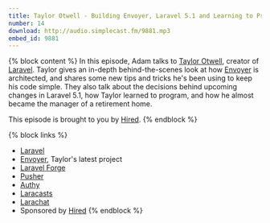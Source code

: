 ```yaml
---
title: Taylor Otwell - Building Envoyer, Laravel 5.1 and Learning to Program
number: 14
download: http://audio.simplecast.fm/9881.mp3
embed_id: 9881
---
```


{% block content %}
In this episode, Adam talks to [Taylor Otwell](https://twitter.com/taylorotwell), creator of [Laravel](http://laravel.com). Taylor gives an in-depth behind-the-scenes look at how [Envoyer](http://envoyer.io) is architected, and shares some new tips and tricks he's been using to keep his code simple. They also talk about the decisions behind upcoming changes in Laravel 5.1, how Taylor learned to program, and how he almost became the manager of a retirement home.

This episode is brought to you by [Hired](http://hired.com/fullstackradio).
{% endblock %}

{% block links %}
- [Laravel](http://laravel.com)
- [Envoyer](http://envoyer.io), Taylor's latest project
- [Laravel Forge](http://forge.laravel.com)
- [Pusher](http://pusher.com)
- [Authy](http://authy.com)
- [Laracasts](http://laracasts.com)
- [Larachat](http://larachat.co)
- Sponsored by [Hired](http://hired.com/fullstackradio)
{% endblock %}

